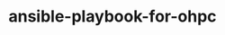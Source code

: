 ---
permalink: /engineering/projects/ansible-playbook-for-ohpc/
project_link_name: ansible-playbook-for-ohpc
project_maintainers: ''
project_stats: 'true'
project_url: https://github.com/Linaro/ansible-playbook-for-ohpc
title: ansible-playbook-for-ohpc
display: "false"
---